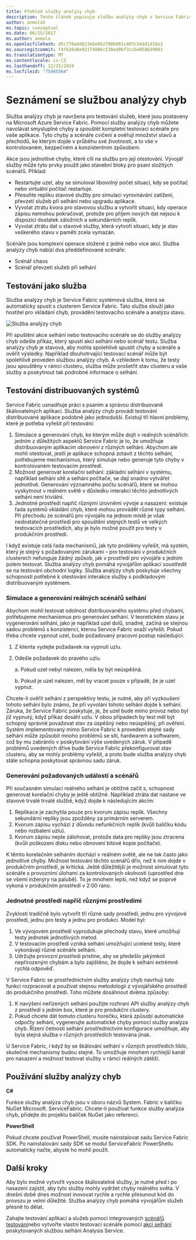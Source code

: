 ```yaml
---
title: Přehled služby analýzy chyb
description: Tento článek popisuje službu analýzy chyb v Service Fabric pro vyvolání chyb a spouštění testovacích scénářů pro vaše služby.
author: anmolah
ms.topic: conceptual
ms.date: 06/15/2017
ms.author: anmola
ms.openlocfilehash: d5c770a4d823ebe9b2700b081c407c54dd1d18a3
ms.sourcegitcommit: f4f626d6e92174086c530ed9bf3ccbe058639081
ms.translationtype: MT
ms.contentlocale: cs-CZ
ms.lasthandoff: 12/25/2019
ms.locfileid: "75465564"
---
```

# <a name="introduction-to-the-fault-analysis-service"></a>Seznámení se službou analýzy chyb
Služba analýzy chyb je navržena pro testování služeb, které jsou postaveny na Microsoft Azure Service Fabric. Pomocí služby analýzy chyb můžete navolávat smysluplné chyby a spouštět kompletní testovací scénáře pro vaše aplikace. Tyto chyby a scénáře cvičení a ověřují množství stavů a přechodů, ke kterým dojde v průběhu své životnosti, a to vše v kontrolovaném, bezpečném a konzistentním způsobem.

Akce jsou jednotlivé chyby, které cílí na službu pro její otestování. Vývojář služby může tyto prvky použít jako stavební bloky pro psaní složitých scénářů. Příklad:

* Restartujte uzel, aby se simuloval libovolný počet situací, kdy se počítač nebo virtuální počítač restartuje.
* Přesuňte repliku stavové služby pro simulaci vyrovnávání zatížení, převzetí služeb při selhání nebo upgradu aplikace.
* Vyvolat ztrátu kvora pro stavovou službu a vytvořit situaci, kdy operace zápisu nemohou pokračovat, protože pro příjem nových dat nejsou k dispozici dostatek záložních a sekundárních replik.
* Vyvolat ztrátu dat u stavové služby, která vytvoří situaci, kdy je stav veškerého stavu v paměti zcela vymazán.

Scénáře jsou komplexní operace složené z jedné nebo více akcí. Služba analýzy chyb nabízí dva předdefinované scénáře:

* Scénář chaos
* Scénář převzetí služeb při selhání

## <a name="testing-as-a-service"></a>Testování jako služba
Služba analýzy chyb je Service Fabric systémová služba, která se automaticky spustí s clusterem Service Fabric. Tato služba slouží jako hostitel pro vkládání chyb, provádění testovacího scénáře a analýzu stavu. 

![Služba analýzy chyb][0]

Při spuštění akce selhání nebo testovacího scénáře se do služby analýzy chyb odešle příkaz, který spustí akci selhání nebo scénář testu. Služba analýzy chyb je stavová, aby mohla spolehlivě spustit chyby a scénáře a ověřit výsledky. Například dlouhotrvající testovací scénář může být spolehlivě proveden službou analýzy chyb. A vzhledem k tomu, že testy jsou spouštěny v rámci clusteru, služba může prošetřit stav clusteru a vaše služby a poskytnout tak podrobné informace o selhání.

## <a name="testing-distributed-systems"></a>Testování distribuovaných systémů
Service Fabric usnadňuje práci s psaním a správou distribuovaně škálovatelných aplikací. Služba analýzy chyb provádí testování distribuované aplikace podobně jako jednodušší. Existují tři hlavní problémy, které je potřeba vyřešit při testování:

1. Simulace a generování chyb, ke kterým může dojít v reálných scénářích: jedním z důležitých aspektů Service Fabric je to, že umožňuje distribuovaným aplikacím obnovení z různých selhání. Abychom ale mohli otestovat, jestli je aplikace schopná zotavit z těchto selhání, potřebujeme mechanismus, který simuluje nebo generuje tyto chyby v kontrolovaném testovacím prostředí.
1. Možnost generovat korelační selhání: základní selhání v systému, například selhání sítě a selhání počítače, se dají snadno vytvářet jednotlivě. Generování významného počtu scénářů, které se mohou vyskytnout v reálném světě v důsledku interakcí těchto jednotlivých selhání není triviální.
1. Jednotné prostředí napříč různými úrovněmi vývoje a nasazení: existuje řada systémů vkládání chyb, které mohou provádět různé typy selhání. Při přechodu ze scénářů pro vývojáře na jednom místě je však nedostatečné prostředí pro spouštění stejných testů ve velkých testovacích prostředích, aby je bylo možné použít pro testy v produkčním prostředí.

I když existuje celá řada mechanismů, jak tyto problémy vyřešit, má systém, který je stejný s požadovanými zárukami – pro testování v produkčních clusterech nefunguje žádný způsob, jak v prostředí pro vývojáře s jedním polem testovat. Služba analýzy chyb pomáhá vývojářům aplikací soustředit se na testování obchodní logiky. Služba analýzy chyb poskytuje všechny schopnosti potřebné k otestování interakce služby s podkladovým distribuovaným systémem.

### <a name="simulatinggenerating-real-world-failure-scenarios"></a>Simulace a generování reálných scénářů selhání
Abychom mohli testovat odolnost distribuovaného systému před chybami, potřebujeme mechanismus pro generování selhání. V teoretickém stavu je vygenerování selhání, jako je například uzel dolů, snadné, začíná se stejnou sadou problémů s konzistencí, kterou Service Fabric snaží vyřešit. Pokud třeba chcete vypnout uzel, bude požadovaný pracovní postup následující:

1. Z klienta vydejte požadavek na vypnutí uzlu.
1. Odešle požadavek do pravého uzlu.
   
    a. Pokud uzel nebyl nalezen, měla by být neúspěšná.
   
    b. Pokud je uzel nalezen, měl by vracet pouze v případě, že je uzel vypnut.

Chcete-li ověřit selhání z perspektivy testu, je nutné, aby při vyzkoušení tohoto selhání bylo známo, že při vyvolání tohoto selhání dojde k selhání. Záruka, že Service Fabric poskytuje, je, že uzel bude mimo provoz nebo byl již vypnutý, když příkaz dosáhl uzlu. V obou případech by test měl být schopný správně považovat stav za úspěšný nebo neúspěšný, při ověření. Systém implementovaný mimo Service Fabric k provedení stejné sady selhání může způsobit mnoho problémů se sítí, hardwarem a softwarem, což by mu zabránilo v poskytování výše uvedených záruk. V případě problémů uvedených dříve bude Service Fabric překonfigurovat stav clusteru, aby se mohly problémy vyřešit, a proto bude služba analýzy chyb stále schopna poskytovat správnou sadu záruk.

### <a name="generating-required-events-and-scenarios"></a>Generování požadovaných událostí a scénářů
Při současném simulaci reálného selhání je obtížné začít s, schopnost generovat korelační chyby je ještě obtížné. Například ztráta dat nastane ve stavové trvalé trvalé službě, když dojde k následujícím akcím:

1. Replikace je zachytila pouze pro kvorum zápisu replik. Všechny sekundární repliky jsou zpožděny za primárním serverem.
1. Kvorum zápisu vychází z důvodu nefunkčních replik (kvůli balíčku kódu nebo rozbalení uzlu).
1. Kvorum zápisu nejde zálohovat, protože data pro repliky jsou ztracena (kvůli poškození disku nebo obnovení bitové kopie počítače).

K těmto korelačním selháním dochází v reálném světě, ale ne tak často jako jednotlivé chyby. Možnost testování těchto scénářů dřív, než k nim dojde v produkčním prostředí, je kritická. Ještě důležitější je možnost simulovat tyto scénáře s provozními úlohami za kontrolovaných okolností (uprostřed dne se všemi inženýry na palubě). To je mnohem lepší, než když se poprvé vykoná v produkčním prostředí v 2:00 ráno.

### <a name="unified-experience-across-different-environments"></a>Jednotné prostředí napříč různými prostředími
Zvyklosti tradičně bylo vytvořit tři různé sady prostředí, jednu pro vývojové prostředí, jednu pro testy a jednu pro produkci. Model byl:

1. Ve vývojovém prostředí vyprodukuje přechody stavu, které umožňují testy jednotek jednotlivých metod.
1. V testovacím prostředí vzniká selhání umožňující ucelené testy, které vykonávají různé scénáře selhání.
1. Udržujte provozní prostředí pristine, aby se předešlo jakýmkoli nepřirozeným chybám a bylo zajištěno, že dojde k selhání extrémně rychlá odpověď.

V Service Fabric se prostřednictvím služby analýzy chyb navrhuji tuto funkci rozpracovat a používat stejnou metodologii z vývojářského prostředí do produkčního prostředí. Toho můžete dosáhnout dvěma způsoby:

1. K navýšení neřízených selhání použijte rozhraní API služby analýzy chyb z prostředí s jedním box, které je pro produkční clustery.
1. Pokud chcete dát tomuto clusteru horečku, která způsobí automatické odpočty selhání, vygenerujte automatické chyby pomocí služby analýza chyb. Řízení četnosti selhání prostřednictvím konfigurace umožňuje, aby byla stejná služba v různých prostředích testována jinak.

U Service Fabric, i když by se škálování selhání v různých prostředích lišilo, skutečné mechanismy budou stejné. To umožňuje mnohem rychlejší kanál pro nasazení a možnost testovat služby v rámci reálných zátěží.

## <a name="using-the-fault-analysis-service"></a>Používání služby analýzy chyb
**C#**

Funkce služby analýza chyb jsou v oboru názvů System. Fabric v balíčku NuGet Microsoft. ServiceFabric. Chcete-li používat funkce služby analýza chyb, přidejte do projektu balíček NuGet jako referenci.

**PowerShell**

Pokud chcete používat PowerShell, musíte nainstalovat sadu Service Fabric SDK. Po nainstalování sady SDK se modul ServiceFabric PowerShellu automaticky načte, abyste ho mohli použít.

## <a name="next-steps"></a>Další kroky
Aby bylo možné vytvořit vysoce škálovatelné služby, je nutné před i po nasazení zajistit, aby tyto služby mohly vydržet chyby reálného světa. V dnešní době dnes možnost inovovat rychle a rychle přesunout kód do provozu je velmi důležité. Služba analýzy chyb pomáhá vývojářům služeb přesně to dělat.

Zahajte testování aplikací a služeb pomocí integrovaných [scénářů testování](service-fabric-testability-scenarios.md)nebo vytvořte vlastní testovací scénáře pomocí [akcí selhání](service-fabric-testability-actions.md) poskytovaných službou selhání Analysis Service.

<!--Image references-->
[0]: ./media/service-fabric-testability-overview/faultanalysisservice.png
